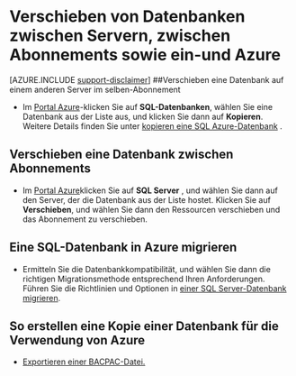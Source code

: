<properties
    pageTitle="Verschieben von Datenbanken zwischen Servern, zwischen Abonnements sowie ein-und Azure."
    description="QuickSteps zu kopieren, verschieben und Migrieren von Daten und Datenbanken in SQL Azure-Datenbank."
    services="sql-database"
    documentationCenter=""
    authors="v-shysun"
    manager="felixwu"
    editor=""/>

<tags
    ms.service="sql-database"
    ms.workload="data-management"
    ms.tgt_pltfrm="na"
    ms.devlang="na"
    ms.topic="article"
    ms.date="09/13/2016"
    ms.author="v-shysun"/>

# <a name="move-databases-between-servers-between-subscriptions-and-in-and-out-of-azure"></a>Verschieben von Datenbanken zwischen Servern, zwischen Abonnements sowie ein-und Azure

[AZURE.INCLUDE [support-disclaimer](../../includes/support-disclaimer.md)]
##<a name="to-move-a-database-to-a-different-server-in-the-same-subscription"></a>Verschieben eine Datenbank auf einem anderen Server im selben-Abonnement
- Im [Portal Azure](https://portal.azure.com)-klicken Sie auf **SQL-Datenbanken**, wählen Sie eine Datenbank aus der Liste aus, und klicken Sie dann auf **Kopieren**. Weitere Details finden Sie unter [kopieren eine SQL Azure-Datenbank](sql-database-copy.md) .

## <a name="to-move-a-database-between-subscriptions"></a>Verschieben eine Datenbank zwischen Abonnements
- Im [Portal Azure](https://portal.azure.com)klicken Sie auf **SQL Server** , und wählen Sie dann auf den Server, der die Datenbank aus der Liste hostet. Klicken Sie auf **Verschieben**, und wählen Sie dann den Ressourcen verschieben und das Abonnement zu verschieben.

## <a name="to-migrate-a-sql-database-into-azure"></a>Eine SQL-Datenbank in Azure migrieren
- Ermitteln Sie die Datenbankkompatibilität, und wählen Sie dann die richtigen Migrationsmethode entsprechend Ihren Anforderungen. Führen Sie die Richtlinien und Optionen in [einer SQL Server-Datenbank migrieren](sql-database-cloud-migrate.md).

## <a name="to-create-a-copy-of-a-database-for-use-outside-of-azure"></a>So erstellen eine Kopie einer Datenbank für die Verwendung von Azure
- [Exportieren einer BACPAC-Datei.](sql-database-export.md)
